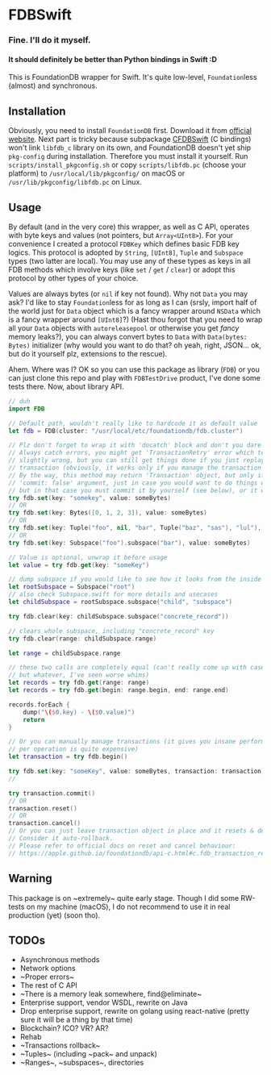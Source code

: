 # FDBSwift
### Fine. I'll do it myself.
#### It should definitely be better than Python bindings in Swift :D

This is FoundationDB wrapper for Swift. It's quite low-level, `Foundation`less (almost) and synchronous.

## Installation

Obviously, you need to install `FoundationDB` first. Download it from [official website](https://www.foundationdb.org/download/). Next part is tricky because subpackage [CFDBSwift](https://github.com/kirilltitov/CFDBSwift) (C bindings) won't link `libfdb_c` library on its own, and FoundationDB doesn't yet ship `pkg-config` during installation. Therefore you must install it yourself. Run `scripts/install_pkgconfig.sh` or copy `scripts/libfdb.pc` (choose your platform) to `/usr/local/lib/pkgconfig/` on macOS or `/usr/lib/pkgconfig/libfdb.pc` on Linux.

## Usage

By default (and in the very core) this wrapper, as well as C API, operates with byte keys and values (not pointers, but `Array<UInt8>`). For your convenience I created a protocol `FDBKey` which defines basic FDB key logics. This protocol is adopted by `String`, `[UInt8]`, `Tuple` and `Subspace` types (two latter are local). You may use any of these types as keys in all FDB methods which involve keys (like `set` / `get` / `clear`) or adopt this protocol by other types of your choice.

Values are always bytes (or `nil` if key not found). Why not `Data` you may ask? I'd like to stay `Foundation`less for as long as I can (srsly, import half of the world just for `Data` object which is a fancy wrapper around `NSData` which is a fancy wrapper around `[UInt8]`?) (Hast thou forgot that you need to wrap all your `Data` objects with `autoreleasepool` or otherwise you get _fancy_ memory leaks?), you can always convert bytes to `Data` with `Data(bytes: Bytes)` initializer (why would you want to do that? oh yeah, right, JSON... ok, but do it yourself plz, extensions to the rescue).

Ahem. Where was I? OK so you can use this package as library (`FDB`) or you can just clone this repo and play with `FDBTestDrive` product, I've done some tests there. Now, about library API.

```swift
// duh
import FDB

// Default path, wouldn't really like to hardcode it as default value
let fdb = FDB(cluster: "/usr/local/etc/foundationdb/fdb.cluster")

// Plz don't forget to wrap it with 'docatch' block and don't you dare to force 'try!' it.
// Always catch errors, you might get 'TransactionRetry' error which tells you that something went
// slightly wrong, but you can still get things done if you just replay all work within the same
// transaction (obviously, it works only if you manage the transaction by yourself).
// By the way, this method may return 'Transaction' object, but only if you explicitly passed
// 'commit: false' argument, just in case you would want to do things within that transaction,
// but in that case you must commit it by yourself (see below), or it will rollback
try fdb.set(key: "somekey", value: someBytes)
// OR
try fdb.set(key: Bytes([0, 1, 2, 3]), value: someBytes)
// OR
try fdb.set(key: Tuple("foo", nil, "bar", Tuple("baz", "sas"), "lul"), value: someBytes)
// OR
try fdb.set(key: Subspace("foo").subspace("bar"), value: someBytes)

// Value is optional, unwrap it before usage
let value = try fdb.get(key: "someKey")

// dump subspace if you would like to see how it looks from the inside
let rootSubspace = Subspace("root")
// also check Subspace.swift for more details and usecases
let childSubspace = rootSubspace.subspace("child", "subspace")

try fdb.clear(key: childSubspace.subspace("concrete_record"))

// clears whole subspace, including "concrete_record" key
try fdb.clear(range: childSubspace.range)

let range = childSubspace.range

// these two calls are completely equal (can't really come up with case when you need second form,
// but whatever, I've seen worse whims)
let records = try fdb.get(range: range)
let records = try fdb.get(begin: range.begin, end: range.end)

records.forEach {
    dump("\($0.key) - \($0.value)")
    return
}

// Or you can manually manage transactions (it gives you insane performance boost since transaction
// per operation is quite expensive)
let transaction = try fdb.begin()

try fdb.set(key: "someKey", value: someBytes, transaction: transaction, commit: false)
//                                                                      ^^^^^^^^^^^^^  notice this plz

try transaction.commit()
// OR
transaction.reset()
// OR
transaction.cancel()
// Or you can just leave transaction object in place and it resets & destroys itself on `deinit`.
// Consider it auto-rollback.
// Please refer to official docs on reset and cancel behaviour:
// https://apple.github.io/foundationdb/api-c.html#c.fdb_transaction_reset
```

## Warning

This package is on ~extremely~ quite early stage. Though I did some RW-tests on my machine (macOS), I do not recommend to use it in real production (yet) (soon tho).

## TODOs

* Asynchronous methods
* Network options
* ~Proper errors~
* The rest of C API
* ~There is a memory leak somewhere, find@eliminate~
* Enterprise support, vendor WSDL, rewrite on Java
* Drop enterprise support, rewrite on golang using react-native (pretty sure it will be a thing by that time)
* Blockchain? ICO? VR? AR?
* Rehab
* ~Transactions rollback~
* ~Tuples~ (including ~pack~ and unpack)
* ~Ranges~, ~subspaces~, directories

